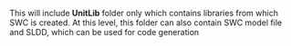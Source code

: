 This will include **UnitLib** folder only which contains libraries from which SWC is created.
At this level, this folder can also contain SWC model file and SLDD, which can be used for code generation

